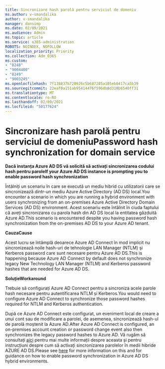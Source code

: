 ```yaml
---
title: Sincronizare hash parolă pentru serviciul de domeniu
ms.author: v-smandalika
author: v-smandalika
manager: dansimp
ms.date: 02/09/2021
ms.audience: Admin
ms.topic: article
ms.service: o365-administration
ROBOTS: NOINDEX, NOFOLLOW
localization_priority: Priority
ms.collection: Adm_O365
ms.custom:
- "8248"
- "9004400"
- "8249"
- "9003245"
ms.openlocfilehash: 7f138837b720926c5b687285a105eb0417ca5b39
ms.sourcegitcommit: 22eaf0a151ab95414476f596db8d318b6540ff31
ms.translationtype: MT
ms.contentlocale: ro-RO
ms.lasthandoff: 02/09/2021
ms.locfileid: "50177624"
---
```

# <a name="password-hash-synchronization-for-domain-service"></a><span data-ttu-id="9fcc8-102">Sincronizare hash parolă pentru serviciul de domeniu</span><span class="sxs-lookup"><span data-stu-id="9fcc8-102">Password hash synchronization for domain service</span></span>

<span data-ttu-id="9fcc8-103">**Dacă instanța Azure AD DS vă solicită să activați sincronizarea codului hash pentru parole**</span><span class="sxs-lookup"><span data-stu-id="9fcc8-103">**If your Azure AD DS instance is prompting you to enable password hash synchronization**</span></span>

<span data-ttu-id="9fcc8-104">Întâlniți un scenariu în care se execută un mediu hibrid cu utilizatorii care se sincronizează dintr-un mediu Azure Active Directory (AD DS) local.</span><span class="sxs-lookup"><span data-stu-id="9fcc8-104">You encounter a scenario in which you are running a hybrid environment with users synchronizing from an on-premises Azure Active Directory Domain Services (AD DS) environment.</span></span> <span data-ttu-id="9fcc8-105">Acest scenariu este întâlnit în ciuda faptului că aveți sincronizarea cu parola hash din AD DS local la entitatea găzduită Azure AD.</span><span class="sxs-lookup"><span data-stu-id="9fcc8-105">This scenario is encountered despite you having password hash synchronization from the on-premises AD DS to your Azure AD tenant.</span></span>

<span data-ttu-id="9fcc8-106">**Cauza**</span><span class="sxs-lookup"><span data-stu-id="9fcc8-106">**Cause**</span></span>

<span data-ttu-id="9fcc8-107">Acest lucru se întâmplă deoarece Azure AD Connect în mod implicit nu sincronizează noile hash-uri de tehnologie LAN Manager (NTLM) și Kerberos password care sunt necesare pentru Azure AD DS.</span><span class="sxs-lookup"><span data-stu-id="9fcc8-107">This is happening because Azure AD Connect by default does not synchronize legacy New Technology LAN Manager (NTLM) and Kerberos password hashes that are needed for Azure AD DS.</span></span>

<span data-ttu-id="9fcc8-108">**Soluție**</span><span class="sxs-lookup"><span data-stu-id="9fcc8-108">**Workaround**</span></span> 

<span data-ttu-id="9fcc8-109">Trebuie să configurați Azure AD Connect pentru a sincroniza acele parole hash necesare pentru autentificarea NTLM și Kerberos.</span><span class="sxs-lookup"><span data-stu-id="9fcc8-109">You would need to configure Azure AD Connect to synchronize those password hashes required for NTLM and Kerberos authentication.</span></span>

<span data-ttu-id="9fcc8-110">După ce Azure AD Connect este configurat, un eveniment local de creare a unui cont sau de modificare a parolei, de asemenea, sincronizează hash-ul de parolă moștenit la Azure AD.</span><span class="sxs-lookup"><span data-stu-id="9fcc8-110">After Azure AD Connect is configured, an on-premises account creation or password change event also then synchronizes the legacy password hashes to Azure AD.</span></span> <span data-ttu-id="9fcc8-111">Vă rugăm să consultați [aici](https://docs.microsoft.com/azure/active-directory-domain-services/tutorial-configure-password-hash-sync) pentru mai multe informații despre aceasta și pentru instrucțiuni despre cum să activați sincronizarea parolelor în medii hibride AZURE AD DS.</span><span class="sxs-lookup"><span data-stu-id="9fcc8-111">Please see [here](https://docs.microsoft.com/azure/active-directory-domain-services/tutorial-configure-password-hash-sync) for more information on this and for guidance on how to enable password synchronization in Azure AD DS hybrid environments.</span></span>